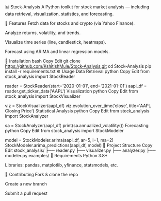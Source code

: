 📊 Stock‑Analysis
A Python toolkit for stock market analysis — including data retrieval, visualization, statistics, and forecasting.

🔧 Features
Fetch data for stocks and crypto (via Yahoo Finance).

Analyze returns, volatility, and trends.

Visualize time series (line, candlestick, heatmaps).

Forecast using ARIMA and linear regression models.

🚀 Installation
bash
Copy
Edit
git clone https://github.com/KshitishMule/Stock-Analysis.git
cd Stock-Analysis
pip install -r requirements.txt
⚙️ Usage
Data Retrieval
python
Copy
Edit
from stock_analysis import StockReader

reader = StockReader(start='2020-01-01', end='2021-01-01')
aapl_df = reader.get_ticker_data('AAPL')
Visualization
python
Copy
Edit
from stock_analysis import StockVisualizer

viz = StockVisualizer(aapl_df)
viz.evolution_over_time('close', title='AAPL Closing Price')
Statistical Analysis
python
Copy
Edit
from stock_analysis import StockAnalyzer

sa = StockAnalyzer(aapl_df)
print(sa.annualized_volatility())
Forecasting
python
Copy
Edit
from stock_analysis import StockModeler

model = StockModeler.arima(aapl_df, ar=5, i=1, ma=2)
StockModeler.arima_predictions(aapl_df, model)
📁 Project Structure
Copy
Edit
stock_analysis/
├── reader.py
├── visualizer.py
├── analyzer.py
├── modeler.py
examples/
📎 Requirements
Python 3.8+

Libraries: pandas, matplotlib, yfinance, statsmodels, etc.

🤝 Contributing
Fork & clone the repo

Create a new branch

Submit a pull request
